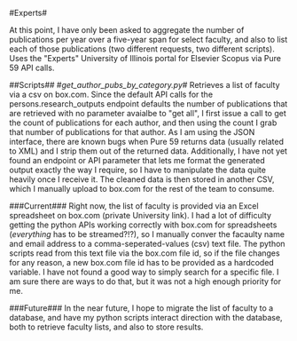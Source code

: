 #Experts#

At this point, I have only been asked to aggregate the number of publications per year over a five-year span for select faculty, and also to list each of those publications (two different requests, two different scripts). Uses the "Experts" University of Illinois portal for Elsevier Scopus via Pure 59 API calls.

##Scripts##
#_get_author_pubs_by_category.py_#
Retrieves a list of faculty via a csv on box.com. Since the default API calls for the persons.research_outputs endpoint defaults the number of publications that are retrieved with no parameter avaialbe to "get all", I first issue a call to get the count of publications for each author, and then using the count I grab that number of publications for that author. As I am using the JSON interface, there are known bugs when Pure 59 returns data (usually related to XML) and I strip them out of the returned data. Additionally, I have not yet found an endpoint or API parameter that lets me format the generated output exactly the way I require, so I have to manipulate the data quite heavily once I receive it. The cleaned data is then stored in another CSV, which I manually upload to box.com for the rest of the team to consume.

###Current###
Right now, the list of faculty is provided via an Excel spreadsheet on box.com (private University link). I had a lot of difficulty getting the python APIs working correctly with box.com for spreadsheets (*everything* has to be streamed?!?), so I manually conver the facaulty name and email address to a comma-seperated-values (csv) text file. The python scripts read from this text file via the box.com file id, so if the file changes for any reason, a new box.com file id has to be provided as a hardcoded variable. I have not found a good way to simply search for a specific file. I am sure there are ways to do that, but it was not a high enough priority for me.

###Future###
In the near future, I hope to migrate the list of faculty to a database, and have my python scripts interact direction with the database, both to retrieve faculty lists, and also to store results.
